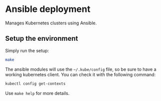 # Ansible deployment

Manages Kubernetes clusters using Ansible.

## Setup the environment


Simply run the setup:
```bash
make
```

The ansible modules will use the `~/.kube/config` file, so be sure to have a working kubernetes client. You can check
it with the following command:
```bash
kubectl config get-contexts
```

Use `make help` for more details.
